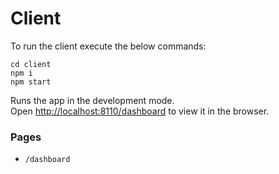 # Client

To run the client execute the below commands:

```
cd client
npm i
npm start
```

Runs the app in the development mode.\
Open [http://localhost:8110/dashboard](http://localhost:8110) to view it in the browser.

### Pages
  - `/dashboard`

